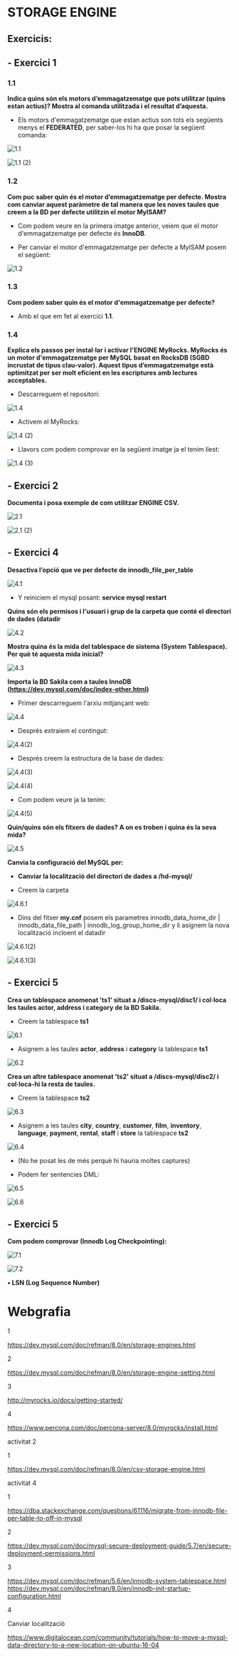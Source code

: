 # STORAGE ENGINE

## Exercicis:

## - Exercici 1

### 1.1

**Indica quins són els motors d’emmagatzematge que pots utilitzar (quins estan actius)? Mostra al comanda utilitzada i el resultat d’aquesta.**

- Els motors d'emmagatzematge que estan actius son tots els següents menys el **FEDERATED**, per saber-los hi ha que posar la següent comanda:

![1.1](https://github.com/JoelSola/Base-de-Dades/blob/main/Activitat%203/Imatges/1.1.png)

![1.1 (2)](https://github.com/JoelSola/Base-de-Dades/blob/main/Activitat%203/Imatges/1.1%20(2).png)

### 1.2

**Com puc saber quin és el motor d’emmagatzematge per defecte. Mostra com canviar aquest
paràmetre de tal manera que les noves taules que creem a la BD per defecte utilitzin el motor
MyISAM?**
- Com podem veure en la primera imatge anterior, veiem que el motor d'emmagatzematge per defecte és **InnoDB**.

- Per canviar el motor d'emmagatzematge per defecte a MyISAM posem el següent:

![1.2](https://github.com/JoelSola/Base-de-Dades/blob/main/Activitat%203/Imatges/1.2.png)

### 1.3

**Com podem saber quin és el motor d'emmagatzematge per defecte?**

- Amb el que em fet al exercici **1.1**.

### 1.4

**Explica els passos per instal·lar i activar l'ENGINE MyRocks. MyRocks és un motor d'emmagatzematge per MySQL basat en RocksDB (SGBD incrustat de tipus clau-valor). Aquest tipus d’emmagatzematge està optimitzat per ser molt eficient en les escriptures amb lectures
acceptables.**

- Descarreguem el repositori:

![1.4](https://github.com/JoelSola/Base-de-Dades/blob/main/Activitat%203/Imatges/1.4.png)

- Activem el MyRocks:

![1.4 (2)](https://github.com/JoelSola/Base-de-Dades/blob/main/Activitat%203/Imatges/1.4%20(2).png)

- Llavors com podem comprovar en la següent imatge ja el tenim llest:

![1.4 (3)](https://github.com/JoelSola/Base-de-Dades/blob/main/Activitat%203/Imatges/1.4%20(3).png)


## - Exercici 2

**Documenta i posa exemple de com utilitzar ENGINE CSV.**

![2.1](https://github.com/JoelSola/Base-de-Dades/blob/main/Activitat%203/Imatges/2.1.png)

![2.1 (2)](https://github.com/JoelSola/Base-de-Dades/blob/main/Activitat%203/Imatges/2.1%20(2).png)


## - Exercici 4

**Desactiva l’opció que ve per defecte de innodb_file_per_table**

![4.1](https://github.com/JoelSola/Base-de-Dades/blob/main/Activitat%203/Imatges/4.1.png)

- Y reiniciem el mysql posant: **service mysql restart**

**Quins són els permisos i l'usuari i grup de la carpeta que conté el directori de dades (datadir**

![4.2](https://github.com/JoelSola/Base-de-Dades/blob/main/Activitat%203/Imatges/4.2.png)

**Mostra quina és la mida del tablespace de sistema (System Tablespace). Per què té aquesta 
mida inicial?**

![4.3](https://github.com/JoelSola/Base-de-Dades/blob/main/Activitat%203/Imatges/4.3.png)

**Importa la BD Sakila com a taules InnoDB (https://dev.mysql.com/doc/index-other.html)**

- Primer descarreguem l'arxiu mitjançant web:

![4.4](https://github.com/JoelSola/Base-de-Dades/blob/main/Activitat%202/Imatges/5.png)

- Després extraiem el contingut:

![4.4(2)](https://github.com/JoelSola/Base-de-Dades/blob/main/Activitat%203/Imatges/4.4.png)

- Després creem la estructura de la base de dades:

![4.4(3)](https://github.com/JoelSola/Base-de-Dades/blob/main/Activitat%203/Imatges/4.4(2).png)

![4.4(4)](https://github.com/JoelSola/Base-de-Dades/blob/main/Activitat%203/Imatges/4.4(3).png)

- Com podem veure ja la tenim:

![4.4(5)](https://github.com/JoelSola/Base-de-Dades/blob/main/Activitat%203/Imatges/4.4(4).png)

**Quin/quins són els fitxers de dades? A on es troben i quina és la seva mida?**

![4.5](https://github.com/JoelSola/Base-de-Dades/blob/main/Activitat%203/Imatges/4.5.png)

**Canvia la configuració del MySQL per:**
- **Canviar la localització del directori de dades a /hd-mysql/**

- Creem la carpeta

![4.6.1](https://github.com/JoelSola/Base-de-Dades/blob/main/Activitat%203/Imatges/4.6.1.png)

- Dins del fitxer **my.cnf** posem els parametres innodb_data_home_dir | innodb_data_file_path | innodb_log_group_home_dir y li asignem la nova localització incloent el datadir

![4.6.1(2)](https://github.com/JoelSola/Base-de-Dades/blob/main/Activitat%203/Imatges/4.6.1(2).png)

![4.6.1(3)](https://github.com/JoelSola/Base-de-Dades/blob/main/Activitat%203/Imatges/4.6.1(3).png)


## - Exercici 5

**Crea un tablespace anomenat 'ts1' situat a /discs-mysql/disc1/ i col·loca les taules 
actor, address i category de la BD Sakila.**

- Creem la tablespace **ts1**

![6.1](https://github.com/JoelSola/Base-de-Dades/blob/main/Activitat%203/Imatges/6.2.png)

- Asignem a les taules **actor**, **address** i **category** la tablespace **ts1**

![6.2](https://github.com/JoelSola/Base-de-Dades/blob/main/Activitat%203/Imatges/6.4.png)

**Crea un altre tablespace anomenat 'ts2' situat a /discs-mysql/disc2/ i col·loca-hi la 
resta de taules.**


 - Creem la tablespace **ts2**

![6.3](https://github.com/JoelSola/Base-de-Dades/blob/main/Activitat%203/Imatges/6.3.png)

- Asignem a les taules **city**, **country**, **customer**, **film**, **inventory**, **language**, **payment**, **rental**, **staff** i **store** la tablespace **ts2**


![6.4](https://github.com/JoelSola/Base-de-Dades/blob/main/Activitat%203/Imatges/6.6.png)

- (No he posat les de més perquè hi hauria moltes captures)

- Podem fer sentencies DML:

![6.5](https://github.com/JoelSola/Base-de-Dades/blob/main/Activitat%203/Imatges/6.7.png)

![6.6](https://github.com/JoelSola/Base-de-Dades/blob/main/Activitat%203/Imatges/6.8.png)


## - Exercici 5

**Com podem comprovar (Innodb Log Checkpointing):**

![7.1](https://github.com/JoelSola/Base-de-Dades/blob/main/Activitat%203/Imatges/7.1.png)

![7.2](https://github.com/JoelSola/Base-de-Dades/blob/main/Activitat%203/Imatges/7.1.png)

**• LSN (Log Sequence Number)**








# Webgrafia

1

https://dev.mysql.com/doc/refman/8.0/en/storage-engines.html

2

https://dev.mysql.com/doc/refman/8.0/en/storage-engine-setting.html

3

http://myrocks.io/docs/getting-started/

4

https://www.percona.com/doc/percona-server/8.0/myrocks/install.html

activitat 2

1

https://dev.mysql.com/doc/refman/8.0/en/csv-storage-engine.html

activitat 4

1

https://dba.stackexchange.com/questions/61116/migrate-from-innodb-file-per-table-to-off-in-mysql

2

https://dev.mysql.com/doc/mysql-secure-deployment-guide/5.7/en/secure-deployment-permissions.html

3

https://dev.mysql.com/doc/refman/5.6/en/innodb-system-tablespace.html
https://dev.mysql.com/doc/refman/8.0/en/innodb-init-startup-configuration.html

4

Canviar localització

https://www.digitalocean.com/community/tutorials/how-to-move-a-mysql-data-directory-to-a-new-location-on-ubuntu-16-04

